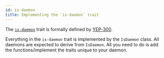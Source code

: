 ```yaml
---
id: is-daemon
title: Implementing the `is-daemon` trait
---
```


The [`is-daemon`](https://yaq.fyi/traits/is-daemon) trait is formally defined by [YEP-300](https://yeps.yaq.fyi/300).

Everything in the `is-daemon` trait is implemented by the `IsDaemon` class.
All daemons are expected to derive from `IsDaemon`.
All you need to do is add the functions/implement the traits unique to
your daemon.
